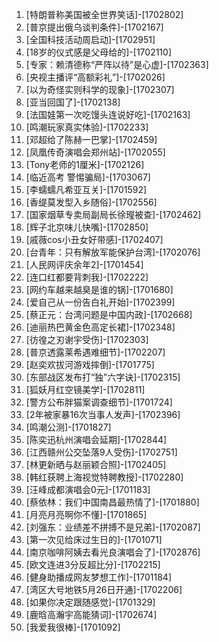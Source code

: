 
1. [特朗普称美国被全世界笑话]-[1702802]
1. [普京提出俄乌谈判条件]-[1702167]
1. [全国科技活动周启动]-[1702951]
1. [18岁的仪式感是父母给的]-[1702110]
1. [专家：赖清德称“严阵以待”是心虚]-[1702363]
1. [央视主播评“高额彩礼”]-[1702026]
1. [以为奇怪实则科学的现象]-[1702307]
1. [亚当回国了]-[1702138]
1. [法国娃第一次吃馒头连说好吃]-[1702163]
1. [鸣潮玩家真实体验]-[1702233]
1. [邓超给了陈赫一巴掌]-[1702459]
1. [凤凰传奇演唱会郑州站]-[1702055]
1. [Tony老师的1厘米]-[1702126]
1. [临近高考 警惕骗局]-[1703067]
1. [李蠕蠕凡希亚互关]-[1701592]
1. [香缇莫发型入乡随俗]-[1702556]
1. [国家烟草专卖局副局长徐㼆被查]-[1702462]
1. [辉子北京味儿快嘴]-[1702850]
1. [戚薇cos小丑女好带感]-[1702407]
1. [台青年：只有解放军能保护台湾]-[1702076]
1. [人民网评庆余年2]-[1701454]
1. [连口红都要背刺我]-[1702222]
1. [网约车越来越臭是谁的锅]-[1701680]
1. [爱自己从一份告白礼开始]-[1702399]
1. [蔡正元：台湾问题是中国内政]-[1702668]
1. [迪丽热巴黄金色高定长裙]-[1702348]
1. [彷徨之刃谢宇受伤]-[1702303]
1. [普京透露莱希遇难细节]-[1702207]
1. [赵奕欢拔河游戏摔倒]-[1701775]
1. [东部战区发布打“独”六字诀]-[1702315]
1. [狐妖月红空镜美学]-[1702811]
1. [警方公布胖猫案调查细节]-[1701724]
1. [2年被家暴16次当事人发声]-[1702396]
1. [鸣潮公测]-[1701827]
1. [陈奕迅杭州演唱会延期]-[1702844]
1. [江西赣州公交坠落9人受伤]-[1702751]
1. [林更新晒与赵丽颖合照]-[1702405]
1. [韩红获聘上海视觉特聘教授]-[1702280]
1. [汪峰成都演唱会0元]-[1701183]
1. [蔡依林：我们中国南昌最热情了]-[1701880]
1. [月亮月亮啊你不懂]-[1701865]
1. [刘强东：业绩差不拼搏不是兄弟]-[1702087]
1. [第一次见给床过生日的]-[1701071]
1. [南京咖啡阿姨去看光良演唱会了]-[1702876]
1. [欧文连进3分反超比分]-[1702215]
1. [健身助播成网友梦想工作]-[1701184]
1. [湾区大号地铁5月26日开通]-[1702206]
1. [如果你决定跟随感觉]-[1701329]
1. [鹿晗高瀚宇高能猜词]-[1702674]
1. [我爱我很棒]-[1701092]